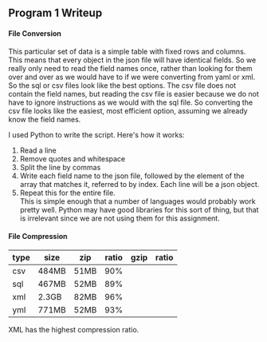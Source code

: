 ## Program 1 Writeup 
#### File Conversion
This particular set of data is a simple table with fixed rows and columns.  This means that every object in the json file will have identical fields.  So we really only need to read the field names once, rather than looking for them over and over as we would have to if we were converting from yaml or xml.  So the sql or csv files look like the best options.  The csv file does not contain the field names, but reading the csv file is easier because we do not have to ignore instructions as we would with the sql file.  So converting the csv file looks like the easiest, most efficient option, assuming we already know the field names.

I used Python to write the script.  Here's how it works:  
1. Read a line  
2. Remove quotes and whitespace  
3. Split the line by commas  
4. Write each field name to the json file, followed by the element of the array that matches it, referred to by index.  Each line will be a json object.  
5. Repeat this for the entire file.  
This is simple enough that a number of languages would probably work pretty well.  Python may have good libraries for this sort of thing, but that is irrelevant since we are not using them for this assignment.  

#### File Compression
| type | size  | zip  | ratio | gzip | ratio |
|------|-------|------|-------|------|-------|
| csv  | 484MB | 51MB |  90%  |
| sql  | 467MB | 52MB |  89%  |
| xml  | 2.3GB | 82MB |  96%  |
| yml  | 771MB | 52MB |  93%  |
XML has the highest compression ratio.
